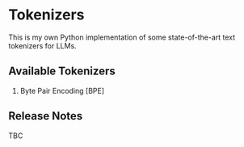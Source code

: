 # Tokenizers
This is my own Python implementation of some state-of-the-art text tokenizers for LLMs. 

## Available Tokenizers
1. Byte Pair Encoding [BPE]

## Release Notes
TBC
